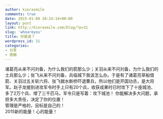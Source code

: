 ```yaml
---
author: kierasmile
comments: true
date: 2015-01-08 10:24:14+00:00
layout: post
link: http://kierasmile.com/blog/?p=31
slug: 'whoareyou'
title: 你是谁？
wordpress_id: 31
categories:
- 分享
- 感触
---
```


诸葛亮从来不问刘备，为什么我们的箭那么少；关羽从来不问刘备，为什么我们的士兵那么少；张飞从来不问刘备，兵临城下我该怎么办。于是有了诸葛亮草船借箭、关羽过五关斩六将、张飞据水断桥吓退曹兵，所以他们是开国功丞，是大将军。赵子龙接到进攻军令时手上只有20个兵，收获成果时已时攻下了十座城池、多了2万个兵、增了三千匹马，军令只是写着：攻下城池！ 你能解决多大问题，承担多大责任，决定了你的位置！    
管理是严格的，目标是自己的！                            
2015新的能量！心的能量！
